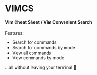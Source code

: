 # VIMCS

#### Vim Cheat Sheet / Vim Convenient Search

Features:
- Search for commands
- Search for commands by mode
- View all commands
- View commands by mode

...all without leaving your terminal 🤯

